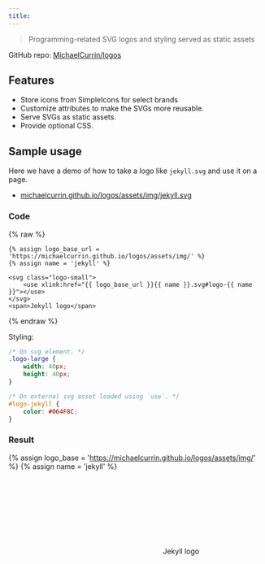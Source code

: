 ```yaml
---
title:
---
```

> Programming-related SVG logos and styling served as static assets

GitHub repo: [MichaelCurrin/logos](https://github.com/MichaelCurrin/logos)


## Features

- Store icons from SimpleIcons for select brands
- Customize attributes to make the SVGs more reusable.
- Serve SVGs as static assets.
- Provide optional CSS.


## Sample usage

Here we have a demo of how to take a logo like `jekyll.svg` and use it on a page.

- [michaelcurrin.github.io/logos/assets/img/jekyll.svg](https://michaelcurrin.github.io/logos/assets/img/jekyll.svg)


### Code

{% raw %}
```liquid
{% assign logo_base_url = 'https://michaelcurrin.github.io/logos/assets/img/' %}
{% assign name = 'jekyll' %}

<svg class="logo-small">
    <use xlink:href="{{ logo_base_url }}{{ name }}.svg#logo-{{ name }}"></use>
</svg>
<span>Jekyll logo</span>
```
{% endraw %}

Styling:

```css
/* On svg element. */
.logo-large {
    width: 40px;
    height: 40px;
}

/* On external svg asset loaded using `use`. */
#logo-jekyll {
    color: #064F8C;
}
```

### Result

<!-- Note - this won't load on localhost for security reasons. -->

{% assign logo_base = 'https://michaelcurrin.github.io/logos/assets/img/' %}
{% assign name = 'jekyll' %}

<svg class="logo-small">
    <use xlink:href="{{ logo_base }}{{ name }}.svg#logo-{{ name }}"></use>
</svg>
<span>Jekyll logo</span>

<style>
/* On svg element. */
.logo-large {
    width: 40px;
    height: 40px;
}

/* On external svg asset loaded using `use`. */
#logo-jekyll {
    color: #064F8C;
}
</style>
